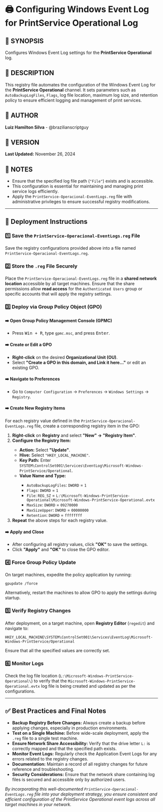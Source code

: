 <div>
  <h1>🖨️ Configuring Windows Event Log for PrintService Operational Log</h1>

  <h2>📝 SYNOPSIS</h2>
  <p>Configures Windows Event Log settings for the <strong>PrintService Operational</strong> log.</p>

  <h2>📖 DESCRIPTION</h2>
  <p>
    This registry file automates the configuration of the Windows Event Log for the 
    <strong>PrintService Operational</strong> channel. It sets parameters such as 
    <code>AutoBackupLogFiles</code>, <code>Flags</code>, log file location, maximum log size, 
    and retention policy to ensure efficient logging and management of print services.
  </p>

  <h2>👤 AUTHOR</h2>
  <p><strong>Luiz Hamilton Silva</strong> - @brazilianscriptguy</p>

  <h2>📌 VERSION</h2>
  <p><strong>Last Updated:</strong> November 26, 2024</p>

  <h2>📝 NOTES</h2>
  <ul>
    <li>Ensure that the specified log file path (<code>"File"</code>) exists and is accessible.</li>
    <li>This configuration is essential for maintaining and managing print service logs efficiently.</li>
    <li>Apply the <code>PrintService-Operacional-EventLogs.reg</code> file with administrative privileges 
        to ensure successful registry modifications.</li>
  </ul>

  <hr />

  <h2>🚀 Deployment Instructions</h2>

  <h3>1️⃣ Save the <code>PrintService-Operacional-EventLogs.reg</code> File</h3>
  <p>Save the registry configurations provided above into a file named 
    <code>PrintService-Operacional-EventLogs.reg</code>.
  </p>

  <h3>2️⃣ Store the <code>.reg</code> File Securely</h3>
  <p>
    Place the <code>PrintService-Operacional-EventLogs.reg</code> file in a 
    <strong>shared network location</strong> accessible by all target machines. 
    Ensure that the share permissions allow <strong>read access</strong> for the 
    <code>Authenticated Users</code> group or specific accounts that will apply the registry settings.
  </p>

  <h3>3️⃣ Deploy via Group Policy Object (GPO)</h3>

  <h4>➡️ Open Group Policy Management Console (GPMC)</h4>
  <ul>
    <li>Press <kbd>Win + R</kbd>, type <code>gpmc.msc</code>, and press <kbd>Enter</kbd>.</li>
  </ul>

  <h4>➡️ Create or Edit a GPO</h4>
  <ul>
    <li><strong>Right-click</strong> on the desired <strong>Organizational Unit (OU)</strong>.</li>
    <li>Select <strong>"Create a GPO in this domain, and Link it here..."</strong> or edit an existing GPO.</li>
  </ul>

  <h4>➡️ Navigate to Preferences</h4>
  <ul>
    <li>Go to <code>Computer Configuration</code> → <code>Preferences</code> → <code>Windows Settings</code> → <code>Registry</code>.</li>
  </ul>

  <h4>➡️ Create New Registry Items</h4>
  <p>For each registry value defined in the <code>PrintService-Operacional-EventLogs.reg</code> file, 
     create a corresponding registry item in the GPO:
  </p>
  <ol>
    <li><strong>Right-click</strong> on <strong>Registry</strong> and select <strong>"New" → "Registry Item"</strong>.</li>
    <li><strong>Configure the Registry Item:</strong></li>
    <ul>
      <li><strong>Action:</strong> Select <strong>"Update"</strong>.</li>
      <li><strong>Hive:</strong> Select <code>"HKEY_LOCAL_MACHINE"</code>.</li>
      <li><strong>Key Path:</strong> Enter <code>SYSTEM\ControlSet001\Services\EventLog\Microsoft-Windows-PrintService/Operational</code>.</li>
      <li><strong>Value Name and Type:</strong></li>
      <ul>
        <li><code>AutoBackupLogFiles</code>: <code>DWORD</code> = <code>1</code></li>
        <li><code>Flags</code>: <code>DWORD</code> = <code>1</code></li>
        <li><code>File</code>: <code>REG_SZ</code> = <code>L:\Microsoft-Windows-PrintService-Operational\Microsoft-Windows-PrintService-Operational.evtx</code></li>
        <li><code>MaxSize</code>: <code>DWORD</code> = <code>09270000</code></li>
        <li><code>MaxSizeUpper</code>: <code>DWORD</code> = <code>00000000</code></li>
        <li><code>Retention</code>: <code>DWORD</code> = <code>ffffffff</code></li>
      </ul>
    </ul>
    <li><strong>Repeat</strong> the above steps for each registry value.</li>
  </ol>

  <h4>➡️ Apply and Close</h4>
  <ul>
    <li>After configuring all registry values, click <strong>"OK"</strong> to save the settings.</li>
    <li>Click <strong>"Apply"</strong> and <strong>"OK"</strong> to close the GPO editor.</li>
  </ul>

  <h3>4️⃣ Force Group Policy Update</h3>
  <p>On target machines, expedite the policy application by running:</p>
  <pre><code>gpupdate /force</code></pre>
  <p>Alternatively, restart the machines to allow GPO to apply the settings during startup.</p>

  <h3>5️⃣ Verify Registry Changes</h3>
  <p>After deployment, on a target machine, open <strong>Registry Editor</strong> (<code>regedit</code>) and navigate to:</p>
  <pre><code>HKEY_LOCAL_MACHINE\SYSTEM\ControlSet001\Services\EventLog\Microsoft-Windows-PrintService/Operational</code></pre>
  <p>Ensure that all the specified values are correctly set.</p>

  <h3>6️⃣ Monitor Logs</h3>
  <p>Check the log file location (<code>L:\Microsoft-Windows-PrintService-Operational\</code>) 
     to verify that the <code>Microsoft-Windows-PrintService-Operational.evtx</code> log file is 
     being created and updated as per the configurations.
  </p>

  <hr />

  <h2>✅ Best Practices and Final Notes</h2>
  <ul>
    <li><strong>Backup Registry Before Changes:</strong> Always create a backup before applying changes, especially in production environments.</li>
    <li><strong>Test on a Single Machine:</strong> Before wide-scale deployment, apply the <code>.reg</code> file to a single test machine.</li>
    <li><strong>Ensure Network Share Accessibility:</strong> Verify that the drive letter <code>L:</code> is correctly mapped and that the specified path exists.</li>
    <li><strong>Monitor Event Logs:</strong> Regularly check the Application Event Logs for any errors related to the registry changes.</li>
    <li><strong>Documentation:</strong> Maintain a record of all registry changes for future reference and troubleshooting.</li>
    <li><strong>Security Considerations:</strong> Ensure that the network share containing log files is secured and accessible only by authorized users.</li>
  </ul>

  <p><em>By incorporating this well-documented <code>PrintService-Operacional-EventLogs.reg</code> file into your deployment strategy, 
     you ensure consistent and efficient configuration of the PrintService Operational event logs across all target machines 
     in your network.</em></p>
</div>
